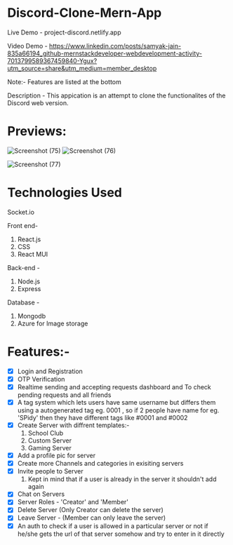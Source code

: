 # Discord-Clone-Mern-App

Live Demo - project-discord.netlify.app

Video Demo - https://www.linkedin.com/posts/samyak-jain-835a66194_github-mernstackdeveloper-webdevelopment-activity-7013799589367459840-Ygux?utm_source=share&utm_medium=member_desktop

Note:- Features are listed at the bottom

Description -
This appication is an attempt to clone the functionalites of the Discord web version.

# Previews:

![Screenshot (75)](https://user-images.githubusercontent.com/73217093/204859563-a0385786-11cb-469d-b391-73abadbeb282.png)
![Screenshot (76)](https://user-images.githubusercontent.com/73217093/204859745-87c37941-c8c8-43f8-86a0-2314f9be6478.png)

![Screenshot (77)](https://user-images.githubusercontent.com/73217093/204859588-d15d2b17-a8b9-484d-82b1-bb6e3bc3d836.png)

# Technologies Used

Socket.io

Front end-

1. React.js
2. CSS
3. React MUI

Back-end -

1. Node.js
2. Express

Database - 

1. Mongodb
2. Azure for Image storage

# Features:- 
- [x] Login and Registration 
- [x] OTP Verification 
- [x] Realtime sending and accepting requests dashboard and To check pending requests and all friends
- [x] A tag system which lets users have same username but differs them using a autogenerated tag eg. 0001 , so if 2 people have name for eg. 'SPidy' then they have different tags like #0001 and #0002
- [x] Create Server with diffrent templates:-
    1. School Club
    2. Custom Server
    3. Gaming Server   
- [x] Add a profile pic for server
- [x] Create more Channels and categories in exisiting servers
- [x] Invite people to Server
    1. Kept in mind that if a user is already in the server it shouldn't add again
- [x] Chat on Servers
- [x] Server Roles - 'Creator' and 'Member'
- [x] Delete Server (Only Creator can delete the server)
- [x] Leave Server - (Member can only leave the server)
- [x] An auth to check if a user is allowed in a particular server or not if he/she gets the url of that server somehow and try to enter in it directly
